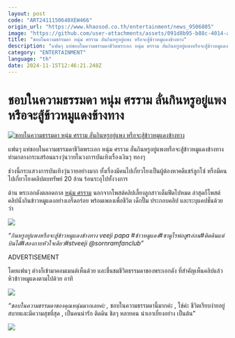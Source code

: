 ```yaml
---
layout: post
code: "ART2411150648XEW466"
origin_url: "https://www.khaosod.co.th/entertainment/news_9506805"
image: "https://github.com/user-attachments/assets/091d8b95-b88c-4014-ae67-2c321a120288"
title: "ชอบในความธรรมดา หนุ่ม ศรราม ลั่นกินหรูอยู่แพง หรือจะสู้ข้าวหมูแดงข้างทาง"
description: "แฟนๆ แห่ชอบในความธรรมดาชีวิตพระเอก หนุ่ม ศรราม ลั่นกินหรูอยู่แพงหรือจะสู้ข้าวหมูแดงข้างทาง ท่ามกลางกระแสร้อนแรงวุ่นวายในวงการบันเทิงเรื่องเงินๆ ทองๆ "
category: "ENTERTAINMENT"
language: "th"
date: 2024-11-15T12:46:21.248Z
---
```


# ชอบในความธรรมดา หนุ่ม ศรราม ลั่นกินหรูอยู่แพง หรือจะสู้ข้าวหมูแดงข้างทาง

[![ชอบในความธรรมดา หนุ่ม ศรราม ลั่นกินหรูอยู่แพง หรือจะสู้ข้าวหมูแดงข้างทาง](https://www.khaosod.co.th/wpapp/uploads/2024/11/sornramstreetfood1511679998.jpg "ชอบในความธรรมดา หนุ่ม ศรราม ลั่นกินหรูอยู่แพง หรือจะสู้ข้าวหมูแดงข้างทาง")](https://www.khaosod.co.th/wpapp/uploads/2024/11/sornramstreetfood1511679998.jpg)

แฟนๆ แห่ชอบในความธรรมดาชีวิตพระเอก หนุ่ม ศรราม ลั่นกินหรูอยู่แพงหรือจะสู้ข้าวหมูแดงข้างทาง ท่ามกลางกระแสร้อนแรงวุ่นวายในวงการบันเทิงเรื่องเงินๆ ทองๆ

ช่วงนี้กระแสวงการบันเทิงวุ่นวายอย่างมาก ทั้งเรื่องมีคนไปเกี่ยวโยงเป็นผู้ต้องหาคดีแชร์ลูกโซ่ หรือมีคนไปเกี่ยวโยงคลิปตบทรัพย์ 20 ล้าน ร้อนระอุไปทั้งวงการ

ด้าน พระเอกดังตลอดกาล [หนุ่ม ศรราม](https://www.instagram.com/sornram_theappitak/) นอกจากโพสต์คลิปเลี้ยงลูกสาวเต็มฟีดไปหมด ล่าสุดก็โพสต์คลิปนั่งกินข้าวหมูแดงอย่างเอร็ดอร่อย พร้อมเพลงเพื่อชีวิต เด็กปั๊ม ประกอบคลิป และระบุแคปชั่นด้วยว่า

[![](https://www.khaosod.co.th/wpapp/uploads/2024/11/sornramstreetfood1511671.jpg)](https://www.khaosod.co.th/wpapp/uploads/2024/11/sornramstreetfood1511671.jpg)

_“กินหรูอยู่แพงหรือจะสู้ข้าวหมูแดงข้างทาง veeji papa #ข้าวหมูแดง#ซามูไรพ่อลูnอ่อน#ติดดินแต่บินได้#สองกายหัวใจเดียว#stveeji @sornramfanclub”_

ADVERTISEMENT

โดยแฟนๆ ต่างก็เข้ามาคอมเมนต์เห็นด้วย และชื่นชมชีวิตธรรมดาของพระเอกดัง ที่สำคัญเห็นคลิปแล้วหิวข้าวหมูแดงตามไปด้วย อาทิ

[![](https://www.khaosod.co.th/wpapp/uploads/2024/11/sornramstreetfood1511674.jpg)](https://www.khaosod.co.th/wpapp/uploads/2024/11/sornramstreetfood1511674.jpg)

_“ชอบในความธรรมดาของคุณหนุ่มมากเลยค่ะ ,_ ชอบในความธรรมดานี้มากค่ะ , ใช่ค่ะ ชีวิตเรียบง่ายอยู่สบายและมีความสุขที่สุด , เป็นคนน่ารัก ติดดิน ชิลๆ หลายคน น่าเอาเยี่ยงอย่าง เป็นต้น”

[![](https://www.khaosod.co.th/wpapp/uploads/2024/11/sornramstreetfood1511675.jpg)](https://www.khaosod.co.th/wpapp/uploads/2024/11/sornramstreetfood1511675.jpg)

